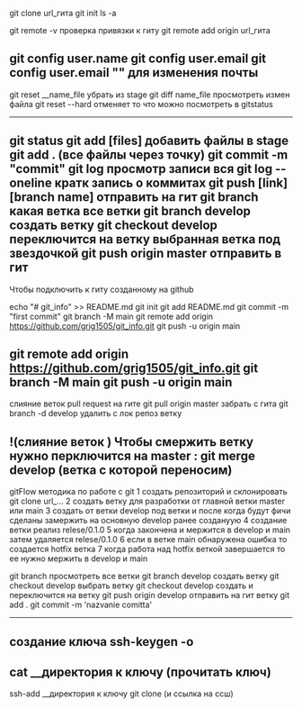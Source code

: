 git clone url_гита
git init
ls -a

git remote -v проверка привязки к гиту
git remote add origin url_гита

git config user.name
git config user.email
git config user.email "" для изменения почты
-------
git reset __name_file убрать из stage
git diff name_file просмотреть измен файла
git reset --hard отменяет то что можно посмотреть в gitstatus

--------

git status
git add [files] добавить файлы в stage
git add . (все файлы через точку)
git commit -m "commit"
git log просмотр записи вся 
git log --oneline кратк запись о коммитах
git push [link] [branch name] отправить на гит
git branch какая ветка все ветки
git branch develop создать ветку
git checkout develop переключится на ветку выбранная ветка под звездочкой
git push origin master отправить в гит
-
Чтобы подключить к гиту созданному на github


echo "# git_info" >> README.md
git init
git add README.md
git commit -m "first commit"
git branch -M main
git remote add origin https://github.com/grig1505/git_info.git
git push -u origin main

git remote add origin https://github.com/grig1505/git_info.git
git branch -M main
git push -u origin main
--
слияние веток  pull request на гите
git pull origin master забрать с гита
git branch -d develop удалить с лок репоз ветку

!(слияние веток ) Чтобы смержить ветку нужно перключится на master : git merge develop (ветка с которой переносим)
---------------
gitFlow методика по работе с git
1 создать репозиторий и склонировать git clone url_...
2 создать ветку для разработки от главной ветки master или main
3 создать от ветки develop под ветки и после когда будут фичи сделаны замержить на основную develop ранее создануую
4 создание ветки реализ relese/0.1.0 
5 когда закончена и мержится в develop и main затем удаляется relese/0.1.0
6 если в ветке main обнаружена ошибка то создается hotfix ветка
7 когда работа над hotfix веткой завершается то ее нужно мержить в develop и main

git branch просмотреть все ветки
git branch develop создать ветку
git checkout develop выбрать ветку
git checkout develop создать и переключится на ветку
git push origin develop отправить на гит ветку
git add .
git commit -m 'nazvanie comitta'

--------------
создание ключа
ssh-keygen -o
-
cat __директория к ключу  (прочитать ключ)
-
ssh-add __директория к ключу
git clone (и ссылка на ссш)

